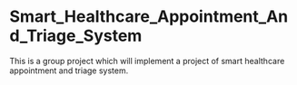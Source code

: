 # Smart_Healthcare_Appointment_And_Triage_System
This is a group project which will implement a project of smart healthcare appointment and triage system.

